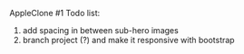 AppleClone #1 Todo list:  
  1. add spacing in between sub-hero images 
  2. branch project (?) and make it responsive with bootstrap